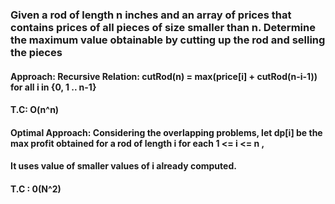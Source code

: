 ### Given a rod of length n inches and an array of prices that contains prices of all pieces of size smaller than n. Determine the maximum value obtainable by cutting up the rod and selling the pieces

#### Approach:  Recursive Relation:  cutRod(n) = max(price[i] + cutRod(n-i-1)) for all i in {0, 1 .. n-1}  
####           T.C: O(n^n)  

#### Optimal Approach: Considering the overlapping problems, let dp[i] be the max profit obtained for a rod of length i for each 1 <= i <= n , 
#### It uses value of smaller values of i already computed.
#### T.C : 0(N^2)
